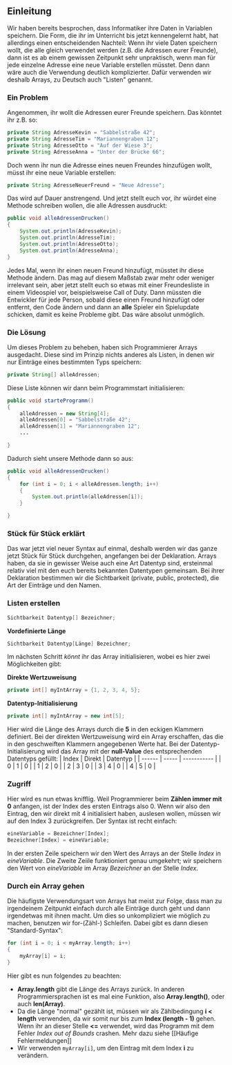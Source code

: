 ## Einleitung
Wir haben bereits besprochen, dass Informatiker ihre Daten in Variablen speichern. Die Form, die ihr im Unterricht bis jetzt kennengelernt habt, hat allerdings einen entscheidenden Nachteil: Wenn ihr viele Daten speichern wollt, die alle gleich verwendet werden (z.B. die Adressen eurer Freunde), dann ist es ab einem gewissen Zeitpunkt sehr unpraktisch, wenn man für jede einzelne Adresse eine neue Variable erstellen müsstet. Denn dann wäre auch die Verwendung deutlich komplizierter. Dafür verwenden wir deshalb Arrays, zu Deutsch auch "Listen" genannt.

### Ein Problem
Angenommen, ihr wollt die Adressen eurer Freunde speichern. Das könntet ihr z.B. so:
```Java
private String AdresseKevin = "Sabbelstraße 42";
private String AdresseTim = "Mariannengraben 12";
private String AdresseOtto = "Auf der Wiese 3";
private String AdresseAnna = "Unter der Brücke 66";
```
Doch wenn ihr nun die Adresse eines neuen Freundes hinzufügen wollt, müsst ihr eine neue Variable erstellen:
```Java
private String AdresseNeuerFreund = "Neue Adresse";
```
Das wird auf Dauer anstrengend. Und jetzt stellt euch vor, ihr würdet eine Methode schreiben wollen, die alle Adressen ausdruckt:
```Java
public void alleAdressenDrucken()
{
	System.out.println(AdresseKevin);
	System.out.println(AdresseTim);
	System.out.println(AdresseOtto);
	System.out.println(AdresseAnna);
}
```
Jedes Mal, wenn ihr einen neuen Freund hinzufügt, müsstet ihr diese Methode ändern. Das mag auf diesem Maßstab zwar mehr oder weniger irrelevant sein, aber jetzt stellt euch so etwas mit einer Freundesliste in einem Videospiel vor, beispielsweise Call of Duty. Dann müssten die Entwickler für jede Person, sobald diese einen Freund hinzufügt oder entfernt, den Code ändern und dann an **alle** Spieler ein Spielupdate schicken, damit es keine Probleme gibt. Das wäre absolut unmöglich.
### Die Lösung
Um dieses Problem zu beheben, haben sich Programmierer Arrays ausgedacht. Diese sind im Prinzip nichts anderes als Listen, in denen wir nur Einträge eines bestimmten Typs speichern:
```Java
private String[] alleAdressen;
```
Diese Liste können wir dann beim Programmstart initialisieren:
```Java
public void starteProgramm()
{
	alleAdressen = new String[4];
	alleAdressen[0] = "Sabbelstraße 42";
	alleAdressen[1] = "Mariannengraben 12";
	...

}
```
Dadurch sieht unsere Methode dann so aus:
```Java
public void alleAdressenDrucken()
{
	for (int i = 0; i < alleAdressen.length; i++)
	{
		System.out.println(alleAdressen[i]);
	}

}
```

### Stück für Stück erklärt
Das war jetzt viel neuer Syntax auf einmal, deshalb werden wir das ganze jetzt Stück für Stück durchgehen, angefangen bei der Deklaration. Arrays haben, da sie in gewisser Weise auch eine Art Datentyp sind, ersteinmal relativ viel mit den euch bereits bekannten Datentypen gemeinsam. Bei ihrer Deklaration bestimmen wir die Sichtbarkeit (private, public, protected), die Art der Einträge und den Namen. 

### Listen erstellen
```Java
Sichtbarkeit Datentyp[] Bezeichner;
```

**Vordefinierte Länge**
```Java
Sichtbarkeit Datentyp[Länge] Bezeichner;
```

Im nächsten Schritt *könnt* ihr das Array initialisieren, wobei es hier zwei Möglichkeiten gibt:

**Direkte Wertzuweisung**
```Java
private int[] myIntArray = {1, 2, 3, 4, 5};
```
**Datentyp-Initialisierung**
```Java
private int[] myIntArray = new int[5];
```
Hier wird die Länge des Arrays durch die **5** in den eckigen Klammern definiert. Bei der direkten Wertzuweisung wird ein Array erschaffen, das die in den geschweiften Klammern angegebenen Werte hat.  Bei der Datentyp-Initialisierung wird das Array mit der **null-Value** des entsprechenden Datentyps gefüllt:
| Index | Direkt | Datentyp |
| ------ |  ----- | ----------- |
| 0 | 1 | 0 |
| 1 | 2 | 0 |
| 2 | 3 | 0 |
| 3 | 4 | 0 |
| 4 | 5 | 0 |

### Zugriff
Hier wird es nun etwas knifflig. Weil Programmierer beim **Zählen immer mit 0** anfangen, ist der Index des ersten Eintrags also 0. Wenn wir also den Eintrag, den wir direkt mit 4 initialisiert haben, auslesen wollen, müssen wir auf den Index 3 zurückgreifen. Der Syntax ist recht einfach:
```Java
eineVariable = Bezeichner[Index];
Bezeichner[Index] = eineVariable;
```
In der ersten Zeile speichern wir den Wert des Arrays an der Stelle *Index* in *eineVariable*. Die Zweite Zeiile funktioniert genau umgekehrt; wir speichern den Wert von *eineVariable* im Array *Bezeichner* an der Stelle *Index*.

### Durch ein Array gehen
Die häufigste Verwendungsart von Arrays hat meist zur Folge, dass man zu irgendeinem Zeitpunkt einfach durch alle Einträge durch geht und dann irgendetwas mit ihnen macht. Um dies so unkompliziert wie möglich zu machen, benutzen wir for-(Zähl-) Schleifen. Dabei gibt es dann diesen "Standard-Syntax":
```Java
for (int i = 0; i < myArray.length; i++)
{
	myArray[i] = i;
}
```
Hier gibt es nun folgendes zu beachten:
+ **Array.length** gibt die Länge des Arrays zurück. In anderen Programmiersprachen ist es mal eine Funktion, also **Array.length()**, oder auch **len(Array)**.
+ Da die Länge "normal" gezählt ist, müssen wir als Zählbedingung **i < length** verwenden, da wir somit nur bis zum **Index (length - 1)** gehen. Wenn ihr an dieser Stelle **<=** verwendet, wird das Programm mit dem Fehler *Index out of Bounds* crashen. Mehr dazu siehe [[Häufige Fehlermeldungen]]
+ Wir verwenden ``myArray[i]``, um den Eintrag mit dem Index **i** zu verändern.
